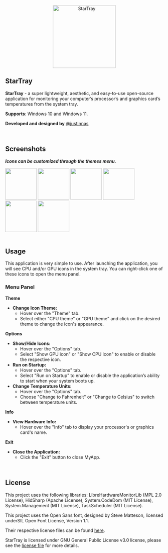 <div align="center">
  <img src="https://github.com/user-attachments/assets/f4c5cc7c-938f-4ce5-b85d-1781002567bb" alt="StarTray" height="200">
</div>


## StarTray

**StarTray** - a super lightweight, aesthetic, and easy-to-use open-source application for monitoring your computer’s processor’s and graphics card’s temperatures from the system tray.

**Supports**: Windows 10 and Windows 11.

**Developed and designed by** [@justinnas](https://github.com/justinnas)

<br>

## Screenshots
***Icons can be customized through the themes menu.***
<div display="flex">
<img src="https://github.com/user-attachments/assets/76065f81-ba0a-40bd-9435-693942228ac4" height="100">
<img src="https://github.com/user-attachments/assets/11d6266f-b3bb-4dfd-aaf0-54aa7db3aee8" height="100">
<img src="https://github.com/user-attachments/assets/1a3a37aa-e4d4-4dee-9056-d82b64b0bb69" height="100">
<img src="https://github.com/user-attachments/assets/4e827dc7-9aee-46bd-a0a4-7f14a4d8011b" height="100">
<img src="https://github.com/user-attachments/assets/b2935b69-e9e1-41c4-99c4-7793dcb18788" height="100">
<img src="https://github.com/user-attachments/assets/0bfddd1c-c068-4d33-982f-97c528865943" height="100">
</div>

<br>

## Usage

This application is very simple to use. After launching the application, you will see CPU and/or GPU icons in the system tray. You can right-click one of these icons to open the menu panel.

### Menu Panel

**Theme**

- **Change Icon Theme:**
    - Hover over the "Theme" tab.
    - Select either "CPU theme" or "GPU theme" and click on the desired theme to change the icon's appearance.

**Options**

- **Show/Hide Icons:**
    - Hover over the "Options" tab.
    - Select "Show GPU icon" or "Show CPU icon" to enable or disable the respective icon.
- **Run on Startup:**
    - Hover over the "Options" tab.
    - Select "Run on Startup" to enable or disable the application’s ability to start when your system boots up.
- **Change Temperature Units:**
    - Hover over the "Options" tab.
    - Choose "Change to Fahrenheit" or "Change to Celsius" to switch between temperature units.

**Info**

- **View Hardware Info:**
    - Hover over the "Info" tab to display your processor's or graphics card's name.

**Exit**

- **Close the Application:**
    - Click the "Exit" button to close MyApp.

<br>

## License

This project uses the following libraries: LibreHardwareMonitorLib (MPL 2.0 License), HidSharp (Apache License), 
System.CodeDom (MIT License), System.Management (MIT License), TaskScheduler (MIT License).

This project uses the Open Sans font, designed by Steve Matteson, licensed underSIL Open Font License, Version 1.1.

Their respective license files can be found [here](https://github.com/justinnas/StarTray-Temperature/tree/main/Licenses).

StarTray is licensed under GNU General Public License v3.0 license, please see the [license file](https://github.com/justinnas/StarTray-Temperature/blob/main/LICENSE.txt) for more details.
